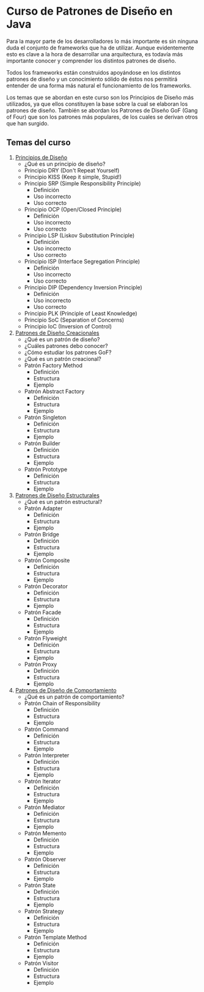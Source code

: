 # Curso de Patrones de Diseño en Java

Para la mayor parte de los desarrolladores lo más importante es sin ninguna duda el conjunto de frameworks que ha de utilizar. Aunque evidentemente esto es clave a la hora de desarrollar una arquitectura, es todavía más importante conocer y comprender los distintos patrones de diseño.


Todos los frameworks están construidos apoyándose en los distintos patrones de diseño y un conocimiento sólido de éstos nos permitirá entender de una forma más natural el funcionamiento de los frameworks.


Los temas que se abordan en este curso son los Principios de Diseño más utilizados, ya que ellos constituyen la base sobre la cual se elaboran los patrones de diseño. También se abordan los Patrones de Diseño GoF (Gang of Four) que son los patrones más populares, de los cuales se derivan otros que han surgido.

## Temas del curso

1) [Principios de Diseño](/Conferencias/Conferencia%201_%20Principios%20de%20Diseño)
    - ¿Qué es un principio de diseño?
    - Principio DRY (Don't Repeat Yourself)
    - Principio KISS (Keep it simple, Stupid!)
    - Principio SRP (Simple Responsibility Principle)
        * Definición
        * Uso incorrecto
        * Uso correcto
    - Principio OCP (Open/Closed Principle)
        * Definición
        * Uso incorrecto
        * Uso correcto
    - Principio LSP (Liskov Substitution Principle)
        * Definición
        * Uso incorrecto
        * Uso correcto
    - Principio ISP (Interface Segregation Principle)
        * Definición
        * Uso incorrecto
        * Uso correcto
    - Principio DIP (Dependency Inversion Principle)
        * Definición
        * Uso incorrecto
        * Uso correcto
    - Principio PLK (Principle of Least Knowledge)
    - Principio SoC (Separation of Concerns)
    - Principio IoC (Inversion of Control)
2) [Patrones de Diseño Creacionales](/Conferencias/Conferencia%202_%20Patrones%20de%20Diseño%20Creacionales)
    - ¿Qué es un patrón de diseño?
    - ¿Cuáles patrones debo conocer?
    - ¿Cómo estudiar los patrones GoF?
    - ¿Qué es un patrón creacional?
    - Patrón Factory Method
        * Definición
        * Estructura
        * Ejemplo
    - Patrón Abstract Factory
        * Definición
        * Estructura
        * Ejemplo
    - Patrón Singleton
        * Definición
        * Estructura
        * Ejemplo
    - Patrón Builder
        * Definición
        * Estructura
        * Ejemplo
    - Patrón Prototype
        * Definición
        * Estructura
        * Ejemplo
3) [Patrones de Diseño Estructurales](/Conferencias/Conferencia%203_%20Patrones%20de%20Diseño%20Estructurales)
    - ¿Qué es un patrón estructural?
    - Patrón Adapter
        * Definición
        * Estructura
        * Ejemplo
    - Patrón Bridge
        * Definición
        * Estructura
        * Ejemplo
    - Patrón Composite
        * Definición
        * Estructura
        * Ejemplo
    - Patrón Decorator
        * Definición
        * Estructura
        * Ejemplo
    - Patrón Facade
        * Definición
        * Estructura
        * Ejemplo
    - Patrón Flyweight
        * Definición
        * Estructura
        * Ejemplo
    - Patrón Proxy
        * Definición
        * Estructura
        * Ejemplo
4) [Patrones de Diseño de Comportamiento](/Conferencias/Conferencia%204_%20Patrones%20de%20Diseño%20de%20Comportamiento)
    - ¿Qué es un patrón de comportamiento?
    - Patrón Chain of Responsibility
        * Definición
        * Estructura
        * Ejemplo
    - Patrón Command
        * Definición
        * Estructura
        * Ejemplo
    - Patrón Interpreter
        * Definición
        * Estructura
        * Ejemplo
    - Patrón Iterator
        * Definición
        * Estructura
        * Ejemplo
    - Patrón Mediator
        * Definición
        * Estructura
        * Ejemplo
    - Patrón Memento
        * Definición
        * Estructura
        * Ejemplo
    - Patrón Observer
        * Definición
        * Estructura
        * Ejemplo
    - Patrón State
        * Definición
        * Estructura
        * Ejemplo
    - Patrón Strategy
        * Definición
        * Estructura
        * Ejemplo
    - Patrón Template Method
        * Definición
        * Estructura
        * Ejemplo
    - Patrón Visitor
        * Definición
        * Estructura
        * Ejemplo


